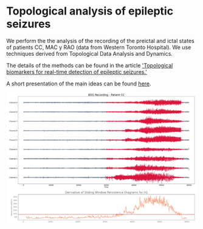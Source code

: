 # Topological analysis of epileptic seizures 

We perform the the analysis of the recording of the preictal and ictal states of patients CC, MAC y RAO (data from Western Toronto Hospital). We use techniques derived from Topological Data Analysis and Dynamics.

The details of the methods can be found in the article ['Topological biomarkers for real-time detection of epileptic seizures.'](https://arxiv.org/abs/2211.02523)

A short presentation of the main ideas can be found [here](https://ximenafernandez.github.io/reveal.js-presentations/slides/Epilepsy.html#/).

<img src="figures/PD_epilepsy.jpg" width="600" height="auto" class="center"/>

